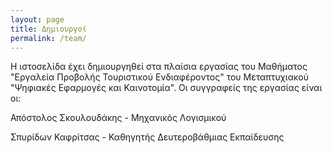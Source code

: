 ```yaml
---
layout: page
title: Δημιουργοί
permalink: /team/
---
```


Η ιστοσελίδα έχει δημιουργηθεί στα πλαίσια εργασίας του Μαθήματος "Εργαλεία Προβολής Τουριστικού Ενδιαφέροντος" του Μεταπτυχιακού "Ψηφιακές Εφαρμογές και Καινοτομία".
Οι συγγραφείς της εργασίας είναι οι:

Απόστολος Σκουλουδάκης - Μηχανικός Λογισμικού

Σπυρίδων Καφρίτσας - Καθηγητής Δευτεροβάθμιας Εκπαίδευσης
